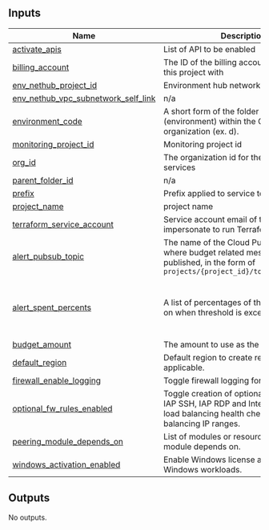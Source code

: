 <!-- BEGIN_TF_DOCS -->
## Inputs

| Name | Description | Type | Default | Required |
|------|-------------|------|---------|:--------:|
| <a name="input_activate_apis"></a> [activate\_apis](#input\_activate\_apis) | List of API to be enabled | `list(string)` | n/a | yes |
| <a name="input_billing_account"></a> [billing\_account](#input\_billing\_account) | The ID of the billing account to associated this project with | `string` | n/a | yes |
| <a name="input_env_nethub_project_id"></a> [env\_nethub\_project\_id](#input\_env\_nethub\_project\_id) | Environment hub network project id | `string` | n/a | yes |
| <a name="input_env_nethub_vpc_subnetwork_self_link"></a> [env\_nethub\_vpc\_subnetwork\_self\_link](#input\_env\_nethub\_vpc\_subnetwork\_self\_link) | n/a | `list(string)` | n/a | yes |
| <a name="input_environment_code"></a> [environment\_code](#input\_environment\_code) | A short form of the folder level resources (environment) within the Google Cloud organization (ex. d). | `string` | n/a | yes |
| <a name="input_monitoring_project_id"></a> [monitoring\_project\_id](#input\_monitoring\_project\_id) | Monitoring project id | `string` | n/a | yes |
| <a name="input_org_id"></a> [org\_id](#input\_org\_id) | The organization id for the associated services | `string` | n/a | yes |
| <a name="input_parent_folder_id"></a> [parent\_folder\_id](#input\_parent\_folder\_id) | n/a | `string` | n/a | yes |
| <a name="input_prefix"></a> [prefix](#input\_prefix) | Prefix applied to service to all resources. | `string` | n/a | yes |
| <a name="input_project_name"></a> [project\_name](#input\_project\_name) | project name | `string` | n/a | yes |
| <a name="input_terraform_service_account"></a> [terraform\_service\_account](#input\_terraform\_service\_account) | Service account email of the account to impersonate to run Terraform | `string` | n/a | yes |
| <a name="input_alert_pubsub_topic"></a> [alert\_pubsub\_topic](#input\_alert\_pubsub\_topic) | The name of the Cloud Pub/Sub topic where budget related messages will be published, in the form of `projects/{project_id}/topics/{topic_id}` | `string` | `null` | no |
| <a name="input_alert_spent_percents"></a> [alert\_spent\_percents](#input\_alert\_spent\_percents) | A list of percentages of the budget to alert on when threshold is exceeded | `list(number)` | <pre>[<br>  0.5,<br>  0.75,<br>  0.9,<br>  0.95<br>]</pre> | no |
| <a name="input_budget_amount"></a> [budget\_amount](#input\_budget\_amount) | The amount to use as the budget | `number` | `1000` | no |
| <a name="input_default_region"></a> [default\_region](#input\_default\_region) | Default region to create resources where applicable. | `string` | `"us-central1"` | no |
| <a name="input_firewall_enable_logging"></a> [firewall\_enable\_logging](#input\_firewall\_enable\_logging) | Toggle firewall logging for VPC Firewalls. | `bool` | `true` | no |
| <a name="input_optional_fw_rules_enabled"></a> [optional\_fw\_rules\_enabled](#input\_optional\_fw\_rules\_enabled) | Toggle creation of optional firewall rules: IAP SSH, IAP RDP and Internal & Global load balancing health check and load balancing IP ranges. | `bool` | `false` | no |
| <a name="input_peering_module_depends_on"></a> [peering\_module\_depends\_on](#input\_peering\_module\_depends\_on) | List of modules or resources peering module depends on. | `list` | `[]` | no |
| <a name="input_windows_activation_enabled"></a> [windows\_activation\_enabled](#input\_windows\_activation\_enabled) | Enable Windows license activation for Windows workloads. | `bool` | `false` | no |

## Outputs

No outputs.
<!-- END_TF_DOCS -->